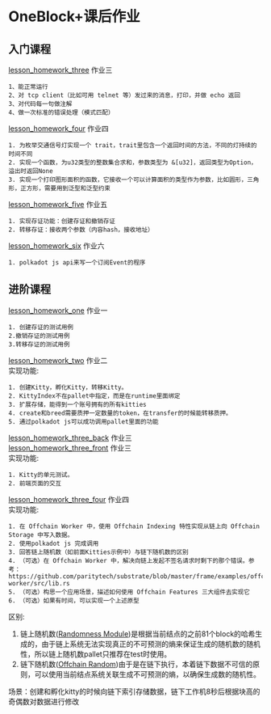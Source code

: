 # OneBlock+课后作业

## 入门课程
[lesson_homework_three](./Introduction/lesson_homework_three) 作业三

    1、能正常运行
    2、对 tcp client（比如可用 telnet 等）发过来的消息，打印，并做 echo 返回 
    3、对代码每一句做注解
    4、做一次标准的错误处理（模式匹配）

[lesson_homework_four](./Introduction/lesson_homework_four) 作业四
    
    1. 为枚举交通信号灯实现一个 trait，trait里包含一个返回时间的方法，不同的灯持续的时间不同
    2. 实现一个函数，为u32类型的整数集合求和，参数类型为 &[u32]，返回类型为Option，溢出时返回None
    3. 实现一个打印图形面积的函数，它接收一个可以计算面积的类型作为参数，比如圆形，三角形，正方形，需要用到泛型和泛型约束

[lesson_homework_five](./Introduction/lesson_homework_five) 作业五

    1. 实现存证功能：创建存证和撤销存证
    2. 转移存证：接收两个参数（内容hash，接收地址）

[lesson_homework_six](./Introduction/lesson_homework_six) 作业六

    1. polkadot js api来写一个订阅Event的程序

## 进阶课程
[lesson_homework_one](./Advanced/lesson_homework_one) 作业一

    1. 创建存证的测试用例
    2.撤销存证的测试用例
    3.转移存证的测试用例

[lesson_homework_two](./Advanced/lesson_homework_one) 作业二   
实现功能:

    1. 创建Kitty，孵化Kitty，转移Kitty。
    2. KittyIndex不在pallet中指定，而是在runtime里面绑定
    3. 扩展存储，能得到一个账号拥有的所有kitties
    4. create和breed需要质押一定数量的token，在transfer的时候能转移质押。
    5. 通过polkadot js可以成功调用pallet里面的功能

[lesson_homework_three_back](./Advanced/lesson_homework_one/pallets/kitties) 作业三   
[lesson_homework_three_front](./Advanced/lesson_homework_three) 作业三   
实现功能:

    1. Kitty的单元测试。
    2. 前端页面的交互

[lesson_homework_three_four](./Advanced/lesson_homework_one/pallets/kitties) 作业四   
实现功能:

    1. 在 Offchain Worker 中，使用 Offchain Indexing 特性实现从链上向 Offchain Storage 中写入数据。
    2. 使用polkadot js 完成调用
    3. 回答链上随机数（如前面Kitties示例中）与链下随机数的区别
    4. （可选）在 Offchain Worker 中，解决向链上发起不签名请求时剩下的那个错误。参考：https://github.com/paritytech/substrate/blob/master/frame/examples/offchain-worker/src/lib.rs
    5. （可选）构思一个应用场景，描述如何使用 Offchain Features 三大组件去实现它
    6. （可选）如果有时间，可以实现一个上述原型
区别:
1. 链上随机数([Randomness Module](https://docs.rs/pallet-randomness-collective-flip/3.0.0/pallet_randomness_collective_flip/))是根据当前结点的之前81个block的哈希生成的，由于链上系统无法实现真正的不可预测的熵来保证生成的随机数的随机性，所以链上随机数pallet只推荐在test时使用。
2. 链下随机数([Offchain Random](https://docs.rs/sp-io/6.0.0/sp_io/offchain/fn.random_seed.html))由于是在链下执行，本着链下数据不可信的原则，可以使用当前结点系统关联生成不可预测的熵，以确保生成数的随机性。

场景：创建和孵化kitty的时候向链下索引存储数据，链下工作机8秒后根据块高的奇偶数对数据进行修改  
